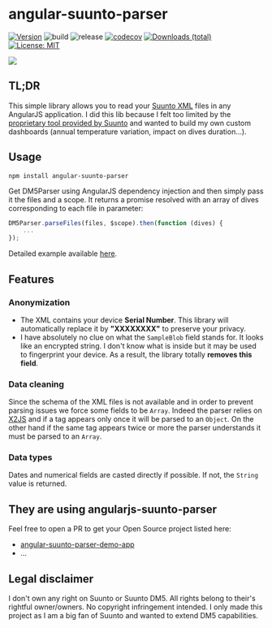 # angular-suunto-parser

[![Version](https://img.shields.io/npm/v/angular-suunto-parser)](https://www.npmjs.com/package/angular-suunto-parser)
![build](https://github.com/FrequentlyMissedDeadlines/angular-suunto-parser/workflows/build/badge.svg)
![release](https://github.com/FrequentlyMissedDeadlines/angular-suunto-parser/workflows/release/badge.svg)
[![codecov](https://codecov.io/gh/FrequentlyMissedDeadlines/angular-suunto-parser/branch/main/graph/badge.svg?token=6FSKL84WQ8)](https://codecov.io/github/FrequentlyMissedDeadlines/angular-suunto-parser?branch=master)
[![Downloads (total)](https://img.shields.io/npm/dt/angular-suunto-parser)](https://www.npmjs.com/package/angular-suunto-parser)
[![License: MIT](https://img.shields.io/badge/License-MIT-yellow.svg)](https://opensource.org/licenses/MIT)

[![](https://nodei.co/npm/angular-suunto-parser.png?downloads=true&stars=true)](https://www.npmjs.com/package/angular-suunto-parser)

## TL;DR
This simple library allows you to read your [Suunto XML](https://www.suunto.com/en-us/Support/faq-articles/dm5/how-do-i-import--export-dive-logs-to-dm5/) files in any AngularJS application. I did this lib because I felt too limited by the [proprietary tool provided by Suunto](https://www.suunto.com/en-us/Support/software-support/dm5/) and wanted to build my own custom dashboards (annual temperature variation, impact on dives duration...).

## Usage

```
npm install angular-suunto-parser
```

Get DM5Parser using AngularJS dependency injection and then simply pass it the files and a scope. It returns a promise resolved with an array of dives corresponding to each file in parameter:
```javascript
DM5Parser.parseFiles(files, $scope).then(function (dives) {
    ...
});
```

Detailed example available [here](https://github.com/FrequentlyMissedDeadlines/angular-suunto-parser-demo-app).

## Features
### Anonymization
* The XML contains your device __Serial Number__. This library will automatically replace it by __"XXXXXXXX"__ to preserve your privacy.
* I have absolutely no clue on what the ```SampleBlob``` field stands for. It looks like an encrypted string. I don't know what is inside but it may be used to fingerprint your device. As a result, the library totally __removes this field__.

### Data cleaning
Since the schema of the XML files is not available and in order to prevent parsing issues we force some fields to be ```Array```. Indeed the parser relies on [X2JS](https://github.com/x2js/x2js) and if a tag appears only once it will be parsed to an ```Object```. On the other hand if the same tag appears twice or more the parser understands it must be parsed to an ```Array```.

### Data types
Dates and numerical fields are casted directly if possible. If not, the ```String``` value is returned.

## They are using angularjs-suunto-parser
Feel free to open a PR to get your Open Source project listed here:
* [angular-suunto-parser-demo-app](https://github.com/FrequentlyMissedDeadlines/angular-suunto-parser-demo-app)
* ...

## Legal disclaimer
I don't own any right on Suunto or Suunto DM5. All rights belong to their's rightful owner/owners. No copyright infringement intended. I only made this project as I am a big fan of Suunto and wanted to extend DM5 capabilities.
